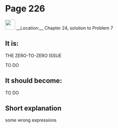 # Page 226

<img src="/pictures/correction_green.svg" width="32px"/>
__Location:__ Chapter 24, solution to Problem 7

## It is:

THE ZERO-TO-ZERO ISSUE

TO DO

## It should become:

TO DO

## Short explanation

some wrong expressions

